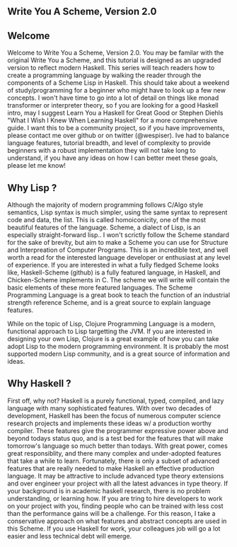 Write You A Scheme, Version 2.0
------------

## Welcome
Welcome to Write You a Scheme, Version 2.0. You may be familar with the original
Write You a Scheme, and this tutorial is designed as an upgraded version to
reflect modern Haskell. This series will teach readers how
to create a programming language by walking the reader
through the components of a Scheme Lisp in Haskell. This should take about a 
weekend of study/programming for a beginner who might have to look up a few new
concepts. I won't have time to go into a lot of detail on things like monad transformer
or interpreter theory, so f you are looking for a good Haskell intro, may I suggest Learn You a
Haskell for Great Good or Stephen Diehls "What I Wish I Knew When Learning Haskell" 
for a more comprehensive guide. I want this to be a community project, so if you have improvements, please contact me over
github or on twitter (@wespiser). Ive had to balance language features, tutorial breadth, and level of complexity to
provide beginners with a robust implementation they will not take long to understand, if you have any ideas on how I can
better meet these goals, please let me know!

## Why Lisp ?
Although the majority of modern programming follows C/Algo style semantics, Lisp
syntax is much simpler, using the same syntax to represent code and data, the list.  This is called homoiconicity, one of the most beautiful features of the language. Scheme, a
dialect of Lisp, is an especially straight-forward lisp.. I won't scrictly follow the Scheme
standard for the sake of brevity, but aim to make a Scheme you can use for Structure and
Interpreation of Computer Programs. This is an incredible text, and well worth a read
for the interested language developer or enthusiast at any level of experience. 
If you are interested in what a fully fledged Scheme looks like, Haskell-Scheme (github) is a fully featured language,
in Haskell, and Chicken-Scheme implements in C. The scheme we will write will contain the basic elements of these more
featured languages. 
The Scheme Programming Language is a great book to teach the function of an industrial strength reference Scheme, and is
a great source to explain language features.


While on the topic of Lisp, Clojure Programming Language is a modern, functional approach to Lisp targetting the JVM.
If you are interested in designing your own Lisp, Clojure is a great example of how you can take adopt Lisp to the
modern programming environment. It is probably the most supported modern Lisp community, 
and is a great source of information and ideas.  

## Why Haskell ?
First off, why not? Haskell is a purely functional, typed, compiled, and lazy language with
many sophisticated features. With over two decades of development, Haskell has
been the focus of numerous computer science research projects and implements these ideas w/ a
production worthy compiler. These features give the programmer expressive power above and beyond todays status quo, and
is a test bed for the features that will make tomorrow's language so much better than todays.
With great power, comes great responsiblity, and there many complex and under-adopted features that take a while to
learn. Fortunately, there is only a subset of advanced features that are really needed to make Haskell an effective
production language. 
It may be attractive to include advanced type 
theory extensions and over engineer your project with all the latest advances in type theory. If your background is in
academic haskell research, there is no problem understanding, or learning how. If you are tring to hire developers to
work on your project with you, finding people who can be trained with less cost than the performance gains will be a
challenge. For this reason, I take a conservative approach on what features and abstract concepts are used in this
Scheme. If you use Haskell for work, your colleagues job will go a lot easier and less technical debt will emerge.  





